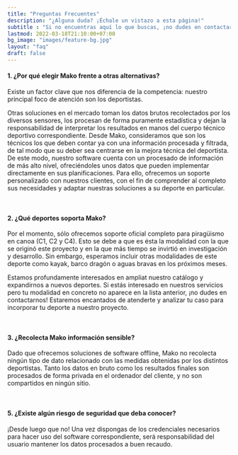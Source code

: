 ```yaml
---
title: "Preguntas Frecuentes"
description: "¿Alguna duda? ¡Échale un vistazo a esta página!"
subtitle : "Si no encuentras aquí lo que buscas, ¡no dudes en contactarnos!"
lastmod: 2022-03-18T21:10:00+07:00
bg_image: "images/feature-bg.jpg"
layout: "faq"
draft: false
---
```



#### 1. ¿Por qué elegir Mako frente a otras alternativas?

Existe un factor clave que nos diferencia de la competencia: nuestro principal foco de atención son los deportistas.

Otras soluciones en el mercado toman los datos brutos recolectados por los diversos sensores, los procesan de forma puramente estadística y dejan la responsabilidad de interpretar los resultados en manos del cuerpo técnico deportivo correspondiente. Desde Mako, consideramos que son los técnicos los que deben contar ya con una información procesada y filtrada, de tal modo que su deber sea centrarse en la mejora técnica del deportista. De este modo, nuestro software cuenta con un procesado de información de más alto nivel, ofreciéndoles unos datos que pueden implementar directamente en sus planificaciones. Para ello, ofrecemos un soporte personalizado con nuestros clientes, con el fin de comprender al completo sus necesidades y adaptar nuestras soluciones a su deporte en particular.


<br>

#### 2. ¿Qué deportes soporta Mako?

Por el momento, sólo ofrecemos soporte oficial completo para piragüismo en canoa (C1, C2 y C4). Esto se debe a que es ésta la modalidad con la que se originó este proyecto y en la que más tiempo se invirtió en investigación y desarrollo. Sin embargo, esperamos incluir otras modalidades de este deporte como kayak, barco dragón o aguas bravas en los próximos meses.

Estamos profundamente interesados en ampliat nuestro catálogo y expandirnos a nuevos deportes. Si estás interesado en nuestros servicios pero tu modalidad en concreto no aparece en la lista anterior, ¡no dudes en contactarnos! Estaremos encantados de atenderte y analizar tu caso para incorporar tu deporte a nuestro proyecto.

<br>

#### 3. ¿Recolecta Mako información sensible?

Dado que ofrecemos soluciones de software offline, Mako no recolecta ningún tipo de dato relacionado con las medidas obtenidas por los distintos deportistas. Tanto los datos en bruto como los resultados finales son procesados de forma privada en el ordenador del cliente, y no son compartidos en ningún sitio.

<br>


#### 5. ¿Existe algún riesgo de seguridad que deba conocer?

¡Desde luego que no! Una vez dispongas de los credenciales necesarios para hacer uso del software correspondiente, será responsabilidad del usuario mantener los datos procesados a buen recaudo.